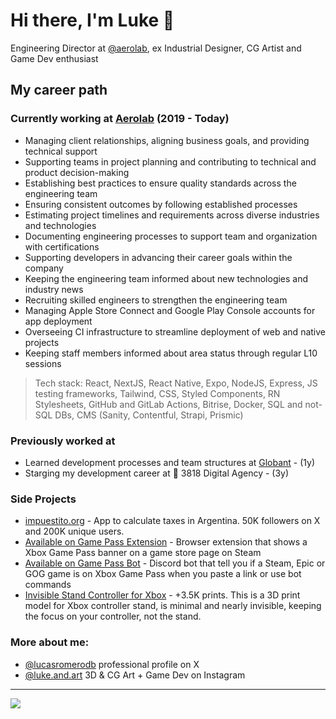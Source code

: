 # Hi there, I'm Luke 👋 

Engineering Director at [@aerolab](https://github.com/aerolab), ex Industrial Designer, CG Artist and Game Dev enthusiast

## My career path

### Currently working at [Aerolab](https://aerolab.co/) (2019 - Today)

- Managing client relationships, aligning business goals, and providing technical support
- Supporting teams in project planning and contributing to technical and product decision-making
- Establishing best practices to ensure quality standards across the engineering team
- Ensuring consistent outcomes by following established processes
- Estimating project timelines and requirements across diverse industries and technologies
- Documenting engineering processes to support team and organization with certifications
- Supporting developers in advancing their career goals within the company
- Keeping the engineering team informed about new technologies and industry news
- Recruiting skilled engineers to strengthen the engineering team
- Managing Apple Store Connect and Google Play Console accounts for app deployment 
- Overseeing CI infrastructure to streamline deployment of web and native projects
- Keeping staff members informed about area status through regular L10 sessions

> Tech stack: React, NextJS, React Native, Expo, NodeJS, Express, JS testing frameworks, Tailwind, CSS, Styled Components, RN Stylesheets, GitHub and GitLab Actions, Bitrise, Docker, SQL and not-SQL DBs, CMS (Sanity, Contentful, Strapi, Prismic)

### Previously worked at
- Learned development processes and team structures at [Globant](https://www.globant.com/) - (1y)
- Starging my development career at 👶 3818 Digital Agency - (3y)

### Side Projects

- [impuestito.org](https://impuestito.org) - App to calculate taxes in Argentina. 50K followers on X and 200K unique users.
- [Available on Game Pass Extension](https://chromewebstore.google.com/detail/available-on-game-pass/ogkbpenenponleoakeomjjddhjbgdadc) - Browser extension that shows a Xbox Game Pass banner on a game store page on Steam
- [Available on Game Pass Bot](https://top.gg/bot/1099038010516963469) - Discord bot that tell you if a Steam, Epic or GOG game is on Xbox Game Pass when you paste a link or use bot commands
- [Invisible Stand Controller for Xbox](https://makerworld.com/en/models/952139#profileId-920321) - +3.5K prints. This is a 3D print model for Xbox controller stand, is minimal and nearly invisible, keeping the focus on your controller, not the stand.

### More about me:
- [@lucasromerodb](https://x.com/lucasromerodb) professional profile on X
- [@luke.and.art](https://www.instagram.com/luke.and.art/) 3D & CG Art + Game Dev on Instagram

---

![](https://komarev.com/ghpvc/?username=lucasromerodb&color=brightgreen)
